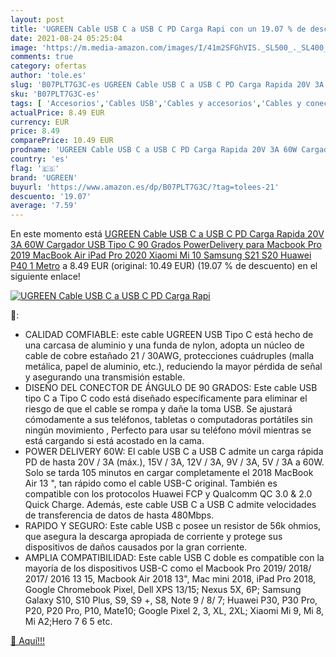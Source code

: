 ```yaml
---
layout: post
title: 'UGREEN Cable USB C a USB C PD Carga Rapi con un 19.07 % de descuento'
date: 2021-08-24 05:25:04
image: 'https://m.media-amazon.com/images/I/41m2SFGhVIS._SL500_._SL400_.jpg'
comments: true
category: ofertas
author: 'tole.es'
slug: 'B07PLT7G3C-es UGREEN Cable USB C a USB C PD Carga Rapida 20V 3A 60W...'
sku: 'B07PLT7G3C-es'
tags: [ 'Accesorios','Cables USB','Cables y accesorios','Cables y conectores','Informática','ipad','ugreen', ]
actualPrice: 8.49 EUR
currency: EUR
price: 8.49
comparePrice: 10.49 EUR
prodname: 'UGREEN Cable USB C a USB C PD Carga Rapida 20V 3A 60W Cargador USB Tipo C 90 Grados PowerDelivery para Macbook Pro 2019  MacBook Air  iPad Pro 2020  Xiaomi Mi 10  Samsung S21 S20  Huawei P40  1 Metro'
country: 'es'
flag: '🇪🇸'
brand: 'UGREEN'
buyurl: 'https://www.amazon.es/dp/B07PLT7G3C/?tag=tolees-21'
descuento: '19.07'
average: '7.59'
---
```


En este momento está [UGREEN Cable USB C a USB C PD Carga Rapida 20V 3A 60W Cargador USB Tipo C 90 Grados PowerDelivery para Macbook Pro 2019  MacBook Air  iPad Pro 2020  Xiaomi Mi 10  Samsung S21 S20  Huawei P40  1 Metro](https://www.amazon.es/dp/B07PLT7G3C/?tag=tolees-21) a 8.49 EUR (original: 10.49 EUR) (19.07 %  de descuento) en el siguiente enlace!

[![UGREEN Cable USB C a USB C PD Carga Rapi](https://m.media-amazon.com/images/I/41m2SFGhVIS._SL500_._SL400_.jpg)](https://www.amazon.es/dp/B07PLT7G3C/?tag=tolees-21)

🔎:

- CALIDAD COMFIABLE: este cable UGREEN USB Tipo C está hecho de una carcasa de aluminio y una funda de nylon, adopta un núcleo de cable de cobre estañado 21 / 30AWG, protecciones cuádruples (malla metálica, papel de aluminio, etc.), reduciendo la mayor pérdida de señal y asegurando una transmisión estable.
- DISEÑO DEL CONECTOR DE ÁNGULO DE 90 GRADOS: Este cable USB tipo C a Tipo C codo está diseñado específicamente para eliminar el riesgo de que el cable se rompa y dañe la toma USB. Se ajustará cómodamente a sus teléfonos, tabletas o computadoras portátiles sin ningún movimiento , Perfecto para usar su teléfono móvil mientras se está cargando si está acostado en la cama.
- POWER DELIVERY 60W: El cable USB C a USB C admite un carga rápida PD de hasta 20V / 3A (máx.), 15V / 3A, 12V / 3A, 9V / 3A, 5V / 3A a 60W. Solo se tarda 105 minutos en cargar completamente el 2018 MacBook Air 13 ", tan rápido como el cable USB-C original. También es compatible con los protocolos Huawei FCP y Qualcomm QC 3.0 & 2.0 Quick Charge. Además, este cable USB C a USB C admite velocidades de transferencia de datos de hasta 480Mbps.
- RAPIDO Y SEGURO: Este cable USB c posee un resistor de 56k ohmios, que asegura la descarga apropiada de corriente y protege sus dispositivos de daños causados por la gran corriente.
- AMPLIA COMPATIBILIDAD: Este cable USB C doble es compatible con la mayoría de los dispositivos USB-C como el Macbook Pro 2019/ 2018/ 2017/ 2016 13 15, Macbook Air 2018 13", Mac mini 2018, iPad Pro 2018, Google Chromebook Pixel, Dell XPS 13/15; Nexus 5X, 6P; Samsung Galaxy S10, S10 Plus, S9, S9 +, S8, Note 9 / 8/ 7; Huawei P30, P30 Pro, P20, P20 Pro, P10, Mate10; Google Pixel 2, 3, XL, 2XL; Xiaomi Mi 9, Mi 8, Mi A2;Hero 7 6 5 etc.

[🛒 Aquí!!!](https://www.amazon.es/dp/B07PLT7G3C/?tag=tolees-21)
